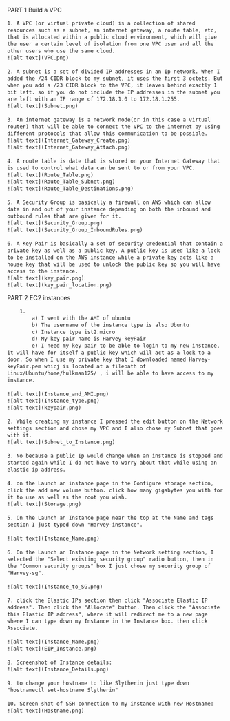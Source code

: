 PART 1 Build a VPC

    1. A VPC (or virtual private cloud) is a collection of shared resources such as a subnet, an internet gateway, a route table, etc, that is allocated within a public cloud environment, which will give the user a certain level of isolation from one VPC user and all the other users who use the same cloud.
    ![alt text](VPC.png)

    2. A subnet is a set of divided IP addresses in an Ip network. When I added the /24 CIDR block to my subnet, it uses the first 3 octets. But when you add a /23 CIDR block to the VPC, it leaves behind exactly 1 bit left. so if you do not include the IP addresses in the subnet you are left with an IP range of 172.18.1.0 to 172.18.1.255.
    ![alt text](Subnet.png)

    3. An internet gateway is a network node(or in this case a virtual router) that will be able to connect the VPC to the internet by using different protocols that allow this communication to be possible.
    ![alt text](Internet_Gateway_Create.png)
    ![alt text](Internet_Gateway_Attach.png)

    4. A route table is date that is stored on your Internet Gateway that is used to control what data can be sent to or from your VPC.
    ![alt text](Route_Table.png)
    ![alt text](Route_Table_Subnet.png)
    ![alt text](Route_Table_Destinations.png)

    5. A Security Group is basically a firewall on AWS which can allow data in and out of your instance depending on both the inbound and outbound rules that are given for it.
    ![alt text](Security_Group.png)
    ![alt text](Security_Group_InboundRules.png)

    6. A Key Pair is basically a set of security credential that contain a private key as well as a public key. A public key is used like a lock to be installed on the AWS instance while a private key acts like a house key that will be used to unlock the public key so you will have access to the instance.
    ![alt text](key_pair.png)
    ![alt text](key_pair_location.png)

PART 2 EC2 instances

        1. 
            a) I went with the AMI of ubuntu
            b) The username of the instance type is also Ubuntu
            c) Instance type ist2.micro
            d) My key pair name is Harvey-keyPair
            e) I need my key pair to be able to login to my new instance, it will have for itself a public key which will act as a lock to a door. So when I use my private key that I downloaded named Harvey-keyPair.pem whicj is located at a filepath of Linux/Ubuntu/home/hulkman125/ , i will be able to have access to my instance.
    
    ![alt text](Instance_and_AMI.png)
    ![alt text](Instance_type.png)
    ![alt text](keypair.png)

    2. While creating my instance I pressed the edit button on the Network settings section and chose my VPC and I also chose my Subnet that goes with it.
    ![alt text](Subnet_to_Instance.png) 

    3. No because a public Ip would change when an instance is stopped and started again while I do not have to worry about that while using an elastic ip address.

    4. on the Launch an instance page in the Configure storage section, click the add new volume button. click how many gigabytes you with for it to use as well as the root you wish.
    ![alt text](Storage.png)

    5. On the Launch an Instance page near the top at the Name and tags section I just typed down "Harvey-instance".

    ![alt text](Instance_Name.png)

    6. On the Launch an Instance page in the Network setting section, I selected the "Select existing security group" radio button, then in the "Common security groups" box I just chose my security group of "Harvey-sg".

    ![alt text](Instance_to_SG.png)

    7. click the Elastic IPs section then click "Associate Elastic IP address". Then click the "Allocate" button. Then click the "Associate this Elastic IP address", where it will redirect me to a new page where I can type down my Instance in the Instance box. then click Associate.

    ![alt text](Instance_Name.png)
    ![alt text](EIP_Instance.png)

    8. Screenshot of Instance details:
    ![alt text](Instance_Details.png)

    9. to change your hostname to like Slytherin just type down "hostnamectl set-hostname Slytherin"

    10. Screen shot of SSH connection to my instance with new Hostname:
    ![alt text](Hostname.png)
